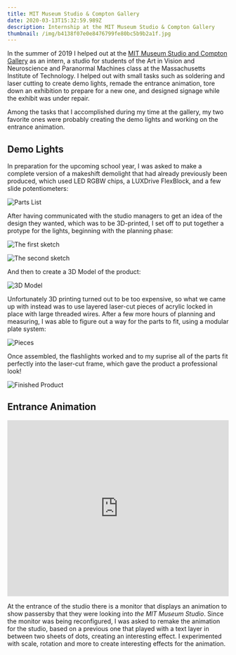 ```yaml
---
title: MIT Museum Studio & Compton Gallery
date: 2020-03-13T15:32:59.989Z
description: Internship at the MIT Museum Studio & Compton Gallery
thumbnail: /img/b4138f07e0e8476799fe80bc5b9b2a1f.jpg
---
```

In the summer of 2019 I helped out at the [MIT Museum Studio and Compton Gallery](https://mitmuseum.mit.edu/mit-community/mit-museum-studio-and-compton-gallery) as an intern, a studio for students of the Art in Vision and Neuroscience and Paranormal Machines class at the Massachusetts Institute of Technology. I helped out with small tasks such as soldering and laser cutting to create demo lights, remade the entrance animation, tore down an exhibition to prepare for a new one, and designed signage while the exhibit was under repair.

Among the tasks that I accomplished during my time at the gallery, my two favorite ones were probably creating the demo lights and working on the entrance animation.

## Demo Lights

In preparation for the upcoming school year, I was asked to make a complete version of a makeshift demolight that had already previously been produced, which used LED RGBW chips, a LUXDrive FlexBlock, and a few slide potentiometers:

![Parts List](/img/7cdcfa0d8e4d48d1b0f74c8ceeff970b.png "Parts List")

After having communicated with the studio managers to get an idea of the design they wanted, which was to be 3D-printed, I set off to put together a protype for the lights, beginning with the planning phase:

![The first sketch](/img/db2e33e285e84a79917a3e34e038515f.jpg)

![The second sketch](/img/9367f6ae7b59420eae5b294cd294df49.jpg)

And then to create a 3D Model of the product:

![3D Model](/img/5a41f631c0094f00b8c10ee621ad95bf.png)

Unfortunately 3D printing turned out to be too expensive, so what we came up with instead was to use layered laser-cut pieces of acrylic locked in place with large threaded wires. After a few more hours of planning and measuring, I was able to figure out a way for the parts to fit, using a modular plate system:

![Pieces](/img/44ceb630f2f54de3908c03035379014b.png)

Once assembled, the flashlights worked and to my suprise all of the parts fit perfectly into the laser-cut frame, which gave the product a professional look!

![Finished Product](/img/c8b5e4a90ede4fe3af24765a42f0a5e1.jpg)

## Entrance Animation

<iframe width="100%" height="400" src="https://youtube.com/embed/DhSofC8HDak" frameborder="0" allow="accelerometer; autoplay; encrypted-media; gyroscope; picture-in-picture" allowfullscreen></iframe>

At the entrance of the studio there is a monitor that displays an animation to show passersby that they were looking into *the MIT Museum Studio*. Since the monitor was being reconfigured, I was asked to remake the animation for the studio, based on a previous one that played with a text layer in between two sheets of dots, creating an interesting effect. I experimented with scale, rotation and more to create interesting effects for the animation.